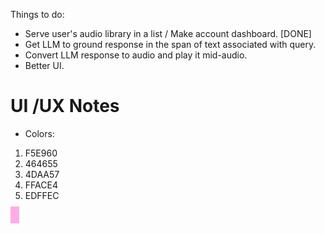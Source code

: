 Things to do:

- Serve user's audio library in a list / Make account dashboard. [DONE]
- Get LLM to ground response in the span of text associated with query.
- Convert LLM response to audio and play it mid-audio.
- Better UI.

# UI /UX Notes

- Colors:

1. F5E960
2. 464655
3. 4DAA57
4. FFACE4
5. EDFFEC

<span style="background-color: #FFACE4; color: #fff; padding: 5px;">&nbsp;</span>
